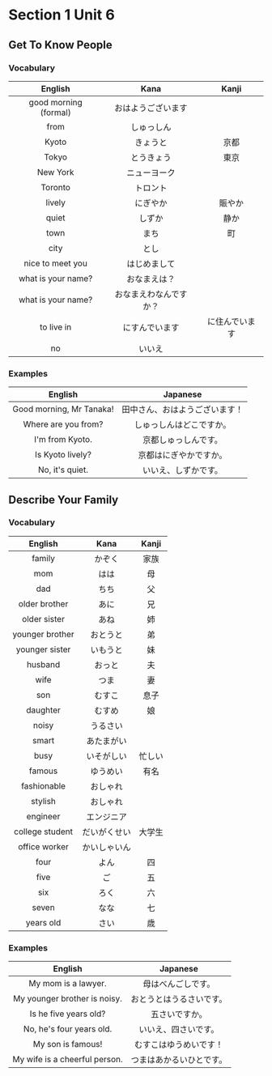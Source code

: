 # Section 1 Unit 6
## Get To Know People
### Vocabulary
| English | Kana | Kanji |
|:-------:|:----:|:-----:|
| good morning (formal) | おはようございます | |
| from | しゅっしん | |
| Kyoto | きょうと | 京都 |
| Tokyo | とうきょう | 東京 |
| New York | ニューヨーク | |
| Toronto | トロント | |
| lively | にぎやか | 賑やか |
| quiet | しずか | 静か |
| town | まち | 町 |
| city | とし | |
| nice to meet you | はじめまして | |
| what is your name? | おなまえは？ | |
| what is your name? | おなまえわなんですか？ | |
| to live in | にすんでいます | に住んでいます |
| no | いいえ | |

### Examples
| English | Japanese |
|:-------:|:--------:|
| Good morning, Mr Tanaka! | 田中さん、おはようございます！ |
| Where are you from? | しゅっしんはどこですか。 |
| I'm from Kyoto. | 京都しゅっしんです。 |
| Is Kyoto lively? | 京都はにぎやかですか。 |
| No, it's quiet. | いいえ、しずかです。 |

## Describe Your Family
### Vocabulary
| English | Kana | Kanji |
|:-------:|:----:|:-----:|
| family | かぞく | 家族 |
| mom | はは | 母 |
| dad | ちち | 父 |
| older brother | あに | 兄 |
| older sister | あね | 姉 |
| younger brother | おとうと | 弟 |
| younger sister | いもうと | 妹 |
| husband | おっと | 夫 |
| wife | つま | 妻 |
| son | むすこ | 息子 |
| daughter | むすめ | 娘 |
| noisy | うるさい | |
| smart | あたまがい | |
| busy | いそがしい | 忙しい |
| famous | ゆうめい | 有名 |
| fashionable | おしゃれ | |
| stylish | おしゃれ | |
| engineer | エンジニア | |
| college student | だいがくせい | 大学生 |
| office worker | かいしゃいん | |
| four | よん | 四 |
| five | ご | 五 |
| six | ろく | 六 |
| seven | なな | 七 |
| years old | さい | 歳 |

### Examples
| English | Japanese |
|:-------:|:--------:|
| My mom is a lawyer. | 母はべんごしです。 |
| My younger brother is noisy. | おとうとはうるさいです。 |
| Is he five years old? | 五さいですか。 |
| No, he's four years old. | いいえ、四さいです。 |
| My son is famous! | むすこはゆうめいです！ |
| My wife is a cheerful person. | つまはあかるいひとです。 |
